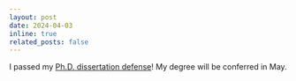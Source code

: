 ```yaml
---
layout: post
date: 2024-04-03
inline: true
related_posts: false
---
```


I passed my [Ph.D. dissertation defense](https://calendars.illinois.edu/detail/7?eventId=33486789)! My degree will be conferred in May.
